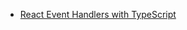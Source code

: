 -   [React Event Handlers with TypeScript](https://www.carlrippon.com/React-event-handlers-with-typescript/)
